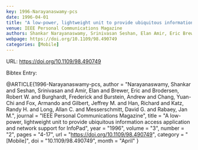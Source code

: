 ```yaml
---
key: 1996-Narayanaswamy-pcs
date: 1996-04-01
title: "A low-power, lightweight unit to provide ubiquitous information access application and network support for InfoPad"
venue: IEEE Personal Communications Magazine
authors: Shankar Narayanaswamy, Srinivasan Seshan, Elan Amir, Eric Brewer, Robert W. Brodersen, Frederick Burghardt, Andrew Burstein, Yuan-Chi Chang, Armando Fox, Jeffrey M. Gilbert, Richard Han, Randy H. Katz, Allan C. Long, David G. Messerschmitt and Jan M. Rabaey
webpage: https://doi.org/10.1109/98.490749
categories: [Mobile]
---
```


URL: https://doi.org/10.1109/98.490749

Bibtex Entry:

@ARTICLE{1996-Narayanaswamy-pcs,
    author = "Narayanaswamy, Shankar and Seshan, Srinivasan and Amir, Elan and Brewer, Eric and Brodersen, Robert W. and Burghardt, Frederick and Burstein, Andrew and Chang, Yuan-Chi and Fox, Armando and Gilbert, Jeffrey M. and Han, Richard and Katz, Randy H. and Long, Allan C. and Messerschmitt, David G. and Rabaey, Jan M.",
    journal = "IEEE Personal Communications Magazine",
    title = "A low-power, lightweight unit to provide ubiquitous information access application and network support for InfoPad",
    year = "1996",
    volume = "3",
    number = "2",
    pages = "4-17",
    url = "https://doi.org/10.1109/98.490749",
    category = "[Mobile]",
    doi = "10.1109/98.490749",
    month = "April"
}

